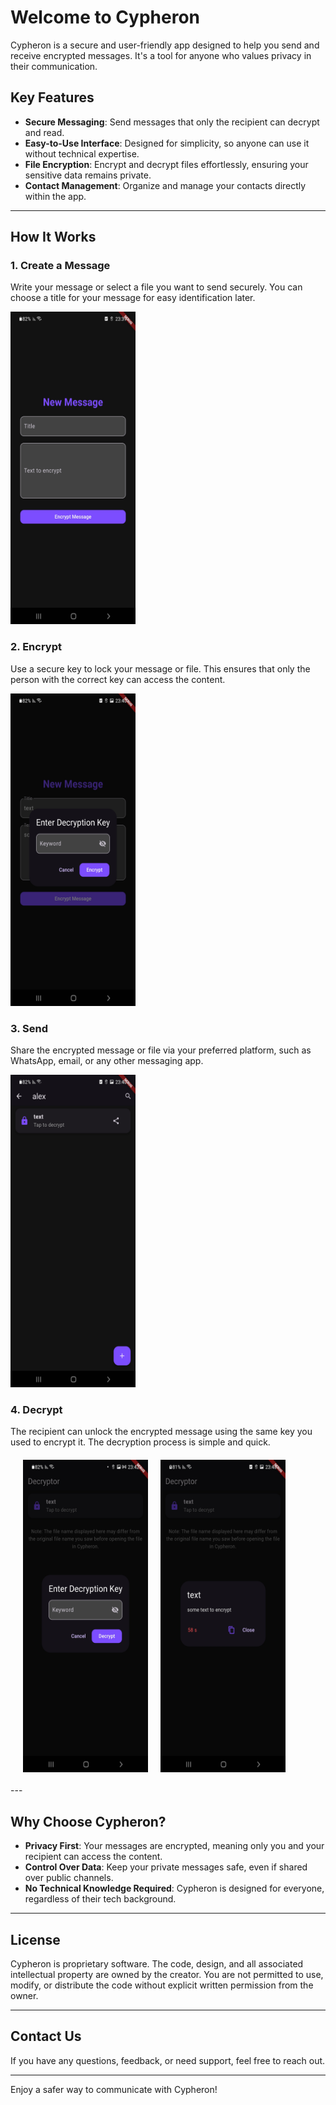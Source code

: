 # Welcome to Cypheron

Cypheron is a secure and user-friendly app designed to help you send and receive encrypted messages. It's a tool for anyone who values privacy in their communication.

## Key Features

- **Secure Messaging**: Send messages that only the recipient can decrypt and read.
- **Easy-to-Use Interface**: Designed for simplicity, so anyone can use it without technical expertise.
- **File Encryption**: Encrypt and decrypt files effortlessly, ensuring your sensitive data remains private.
- **Contact Management**: Organize and manage your contacts directly within the app.

---

## How It Works

### 1. Create a Message
Write your message or select a file you want to send securely. You can choose a title for your message for easy identification later.

<img src="images/new_msg.jpg" alt="Create a Message" width="200" height="500">

### 2. Encrypt
Use a secure key to lock your message or file. This ensures that only the person with the correct key can access the content.

<img src="images/encrypt.jpg" alt="Encrypt a Message" width="200" height="500">

### 3. Send
Share the encrypted message or file via your preferred platform, such as WhatsApp, email, or any other messaging app.

<img src="images/send.jpg" alt="Send a Message" width="200" height="500">

### 4. Decrypt
The recipient can unlock the encrypted message using the same key you used to encrypt it. The decryption process is simple and quick.
<div style="display: flex; margin: 20px; gap: 20px;">
  <img src="images/decrypt.jpg" alt="Decrypt a Message" width="200" height="500">
  <img src="images/decrypted.jpg" alt="Decrypted Message" width="200" height="500">
</div>
---

## Why Choose Cypheron?

- **Privacy First**: Your messages are encrypted, meaning only you and your recipient can access the content.
- **Control Over Data**: Keep your private messages safe, even if shared over public channels.
- **No Technical Knowledge Required**: Cypheron is designed for everyone, regardless of their tech background.

---

## License

Cypheron is proprietary software. The code, design, and all associated intellectual property are owned by the creator. You are not permitted to use, modify, or distribute the code without explicit written permission from the owner.


---

## Contact Us

If you have any questions, feedback, or need support, feel free to reach out.

---

Enjoy a safer way to communicate with Cypheron!

